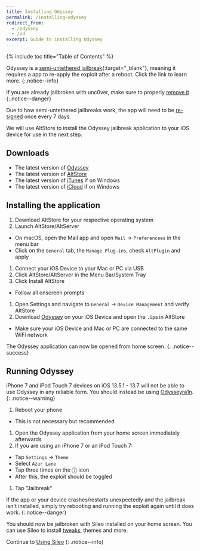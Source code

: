 ```yaml
---
title: Installing Odyssey
permalink: /installing-odyssey
redirect_from:
  - /odyssey
  - /od
excerpt: Guide to installing Odyssey
---
```


{% include toc title="Table of Contents" %}

Odyssey is a [semi-untethered jailbreak](/types-of-jailbreak#semi-untethered-jailbreaks){:target="_blank"}, meaning it requires a app to re-apply the exploit after a reboot. Click the link to learn more.
{:.notice--info}

If you are already jailbroken with unc0ver, make sure to properly [remove it](removing-u0)
{:.notice--danger}

Due to how semi-untethered jailbreaks work, the app will need to be [re-signed](resigning-apps) once every 7 days.

We will use AltStore to install the Odyssey jailbreak application to your iOS device for use in the next step.

## Downloads

- The latest version of [Odyssey](https://theodyssey.dev/)
- The latest version of [AltStore](http://altstore.io/)
- The latest version of [iTunes](https://www.apple.com/itunes/download/win32) if on Windows
- The latest version of [iCloud](https://secure-appldnld.apple.com/windows/061-91601-20200323-974a39d0-41fc-4761-b571-318b7d9205ed/iCloudSetup.exe) if on Windows

## Installing the application

1. Download AltStore for your respective operating system
1. Launch AltStore/AltServer
  - On macOS, open the Mail app and open `Mail` -> `Preferencees` in the menu bar
  - Click on the `General` tab, the `Manage Plug-ins`, check `AltPlugin` and apply
1. Connect your iOS Device to your Mac or PC via USB
1. Click AltStore/AltServer in the Menu Bar/System Tray
1. Click Install AltStore
  - Follow all onscreen prompts
1. Open Settings and navigate to `General` -> `Device Management` and verify AltStore
1. Download [Odyssey](https://theodyssey.dev/) on your iOS Device and open the `.ipa` in AltStore
  - Make sure your iOS Device and Mac or PC are connected to the same WiFi network

The Odyssey application can now be opened from home screen.
{: .notice--success}

## Running Odyssey

iPhone 7 and iPod Touch 7 devices on iOS 13.5.1 - 13.7 will not be able to use Odyssey in any reliable form. You should instead be using [Odysseyra1n](/odysseyra1n).
{: .notice--warning}

1. Reboot your phone
  - This is not necessary but recommended
1. Open the Odyssey application from your home screen immediately afterwards
1. If you are using an iPhone 7 or an iPod Touch 7:
  - Tap `Settings` -> `Theme`
  - Select `Azur Lane`
  - Tap three times on the ⓘ icon
  - After this, the exploit should be toggled
1. Tap "Jailbreak"

If the app or your device crashes/restarts unexpectedly and the jailbreak isn't installed, simply try rebooting and running the exploit again until it does work.
{:.notice--danger}

You should now be jailbroken with Sileo installed on your home screen. You can use Sileo to install [tweaks](faq#tweaks), themes and more.

Continue to [Using Sileo](using-sileo)
{: .notice--info}
